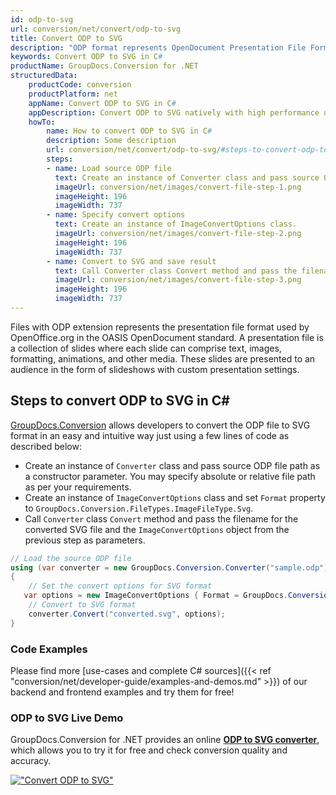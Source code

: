 ```yaml
---
id: odp-to-svg
url: conversion/net/convert/odp-to-svg
title: Convert ODP to SVG
description: "ODP format represents OpenDocument Presentation File Format with .odp extension. Learn how to convert ODP to SVG file programmatically in C# language using GroupDocs.Conversion for .NET library."
keywords: Convert ODP to SVG in C#
productName: GroupDocs.Conversion for .NET
structuredData:
    productCode: conversion
    productPlatform: net
    appName: Convert ODP to SVG in C#
    appDescription: Convert ODP to SVG natively with high performance using C# language and server side GroupDocs.Conversion for .NET APIs, without the use of any software like Microsoft or Open Office.
    howTo:
        name: How to convert ODP to SVG in C# 
        description: Some description
        url: conversion/net/convert/odp-to-svg/#steps-to-convert-odp-to-svg-in-c
        steps:
        - name: Load source ODP file 
          text: Create an instance of Converter class and pass source ODP file path as a constructor parameter. You may specify absolute or relative file path as per your requirements. 
          imageUrl: conversion/net/images/convert-file-step-1.png
          imageHeight: 196
          imageWidth: 737
        - name: Specify convert options 
          text: Create an instance of ImageConvertOptions class.
          imageUrl: conversion/net/images/convert-file-step-2.png
          imageHeight: 196
          imageWidth: 737
        - name: Convert to SVG and save result 
          text: Call Converter class Convert method and pass the filename for the converted HTML file and the ImageConvertOptions object from the previous step as parameters.
          imageUrl: conversion/net/images/convert-file-step-3.png
          imageHeight: 196
          imageWidth: 737
---
```


Files with ODP extension represents the presentation file format used by OpenOffice.org in the OASIS OpenDocument standard. A presentation file is a collection of slides where each slide can comprise text, images, formatting, animations, and other media. These slides are presented to an audience in the form of slideshows with custom presentation settings.

## Steps to convert ODP to SVG in C#

[GroupDocs.Conversion](https://products.groupdocs.com/conversion/net) allows developers to convert the ODP file to SVG format in an easy and intuitive way just using a few lines of code as described below:

* Create an instance of `Converter` class and pass source ODP file path as a constructor parameter. You may specify absolute or relative file path as per your requirements. 
* Create an instance of `ImageConvertOptions` class and set `Format` property to `GroupDocs.Conversion.FileTypes.ImageFileType.Svg`.
* Call `Converter` class `Convert` method and pass the filename for the converted SVG file and the `ImageConvertOptions` object from the previous step as parameters.

```csharp
// Load the source ODP file
using (var converter = new GroupDocs.Conversion.Converter("sample.odp"))
{
    // Set the convert options for SVG format
   var options = new ImageConvertOptions { Format = GroupDocs.Conversion.FileTypes.ImageFileType.Svg };
    // Convert to SVG format
    converter.Convert("converted.svg", options);
}
```

### Code Examples

Please find more [use-cases and complete C# sources]({{< ref "conversion/net/developer-guide/examples-and-demos.md" >}}) of our backend and frontend examples and try them for free!

### ODP to SVG Live Demo

GroupDocs.Conversion for .NET provides an online [**ODP to SVG converter**](https://products.groupdocs.app/conversion/odp-to-svg), which allows you to try it for free and check conversion quality and accuracy.

[!["Convert ODP to SVG"](conversion/net/images/convert-to-svg/convert-odp-to-svg.png)](https://products.groupdocs.app/conversion/odp-to-svg)